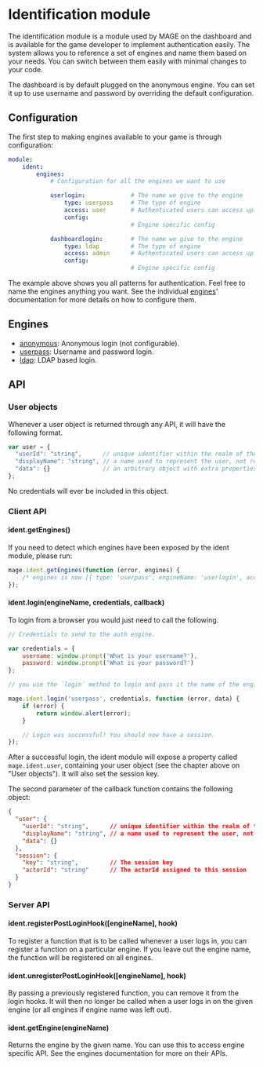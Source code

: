 # Identification module

The identification module is a module used by MAGE on the dashboard and is available for the game
developer to implement authentication easily. The system allows you to reference a set of engines
and name them based on your needs. You can switch between them easily with minimal changes to your
code.

The dashboard is by default plugged on the anonymous engine. You can set it up to use username and
password by overriding the default configuration.

## Configuration

The first step to making engines available to your game is through configuration:

```yaml
module:
    ident:
        engines:
            # Configuration for all the engines we want to use

            userlogin:             # The name we give to the engine
                type: userpass     # The type of engine
                access: user       # Authenticated users can access up to "user" level user commands.
                config:
                                   # Engine specific config

            dashboardlogin:        # The name we give to the engine
                type: ldap         # The type of engine
                access: admin      # Authenticated users can access up to "admin" level user commands.
                config:
                                   # Engine specific config
```

The example above shows you all patterns for authentication. Feel free to name the engines anything
you want. See the individual [engines](#engines)' documentation for more details on how to configure
them.

## Engines

* [anonymous](engines/anonymous/Readme.md): Anonymous login (not configurable).
* [userpass](engines/userpass/Readme.md): Username and password login.
* [ldap](engines/ldap/Readme.md): LDAP based login.

## API

### User objects

Whenever a user object is returned through any API, it will have the following format.

```javascript
var user = {
  "userId": "string",      // unique identifier within the realm of the engine
  "displayName": "string", // a name used to represent the user, not required to be unique
  "data": {}               // an arbitrary object with extra properties to describe this user
};
```

No credentials will ever be included in this object.

### Client API

#### ident.getEngines()

If you need to detect which engines have been exposed by the ident module, please run:

```javascript
mage.ident.getEngines(function (error, engines) {
	/* engines is now [{ type: 'userpass', engineName: 'userlogin', access: 'user' }, { etc }] */
});
```

#### ident.login(engineName, credentials, callback)

To login from a browser you would just need to call the following.

```javascript
// Credentials to send to the auth engine.

var credentials = {
	username: window.prompt('What is your username?'),
	password: window.prompt('What is your password?')
};

// you use the `login` method to login and pass it the name of the engine as you have configured it.

mage.ident.login('userpass', credentials, function (error, data) {
	if (error) {
		return window.alert(error);
	}

	// Login was successful! You should now have a session.
});
```

After a successful login, the ident module will expose a property called `mage.ident.user`,
containing your user object (see the chapter above on "User objects").
It will also set the session key.

The second parameter of the callback function contains the following object:
```json
{
  "user": {
    "userId": "string",      // unique identifier within the realm of the engine
    "displayName": "string", // a name used to represent the user, not required to be unique
    "data": {}
  },
  "session": {
    "key": "string",         // The session key
    "actorId": "string"      // The actorId assigned to this session
  }
}
```

### Server API

#### ident.registerPostLoginHook([engineName], hook)

To register a function that is to be called whenever a user logs in, you can register a function on
a particular engine. If you leave out the engine name, the function will be registered on all
engines.

#### ident.unregisterPostLoginHook([engineName], hook)

By passing a previously registered function, you can remove it from the login hooks. It will then no
longer be called when a user logs in on the given engine (or all engines if engine name was left
out).

#### ident.getEngine(engineName)

Returns the engine by the given name. You can use this to access engine specific API. See the
engines documentation for more on their APIs.

